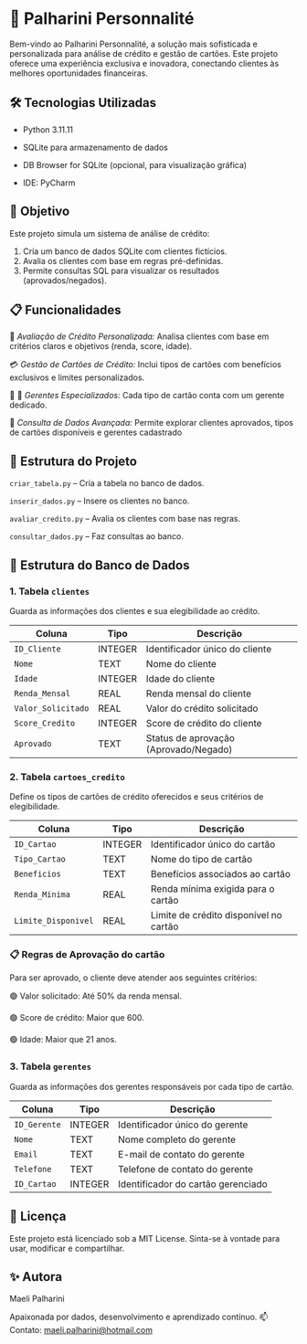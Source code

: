 # 🏦 Palharini Personnalité
Bem-vindo ao Palharini Personnalité, a solução mais sofisticada e personalizada para análise de crédito e gestão de cartões. Este projeto oferece uma experiência exclusiva e inovadora, conectando clientes às melhores oportunidades financeiras.

## 🛠️ Tecnologias Utilizadas
* Python 3.11.11

* SQLite para armazenamento de dados

* DB Browser for SQLite (opcional, para visualização gráfica)

* IDE: PyCharm

## 📌 Objetivo
Este projeto simula um sistema de análise de crédito:

1. Cria um banco de dados SQLite com clientes fictícios.
2. Avalia os clientes com base em regras pré-definidas.
3. Permite consultas SQL para visualizar os resultados (aprovados/negados).

## 📋 Funcionalidades
🌟 *Avaliação de Crédito Personalizada:*
Analisa clientes com base em critérios claros e objetivos (renda, score, idade).

💳 *Gestão de Cartões de Crédito:*
Inclui tipos de cartões com benefícios exclusivos e limites personalizados.

🧑 💼 *Gerentes Especializados:*
Cada tipo de cartão conta com um gerente dedicado.

🔎 *Consulta de Dados Avançada:*
Permite explorar clientes aprovados, tipos de cartões disponíveis e gerentes cadastrado

## 📁 Estrutura do Projeto
`criar_tabela.py` – Cria a tabela no banco de dados.
    
`inserir_dados.py` – Insere os clientes no banco.
    
`avaliar_credito.py` – Avalia os clientes com base nas regras.
    
`consultar_dados.py` – Faz consultas ao banco.

## 📁 Estrutura do Banco de Dados

### 1. Tabela `clientes`
Guarda as informações dos clientes e sua elegibilidade ao crédito.

| Coluna           | Tipo      | Descrição                             |
|-------------------|-----------|---------------------------------------|
| `ID_Cliente`      | INTEGER   | Identificador único do cliente        |
| `Nome`            | TEXT      | Nome do cliente                      |
| `Idade`           | INTEGER   | Idade do cliente                     |
| `Renda_Mensal`    | REAL      | Renda mensal do cliente              |
| `Valor_Solicitado`| REAL      | Valor do crédito solicitado          |
| `Score_Credito`   | INTEGER   | Score de crédito do cliente          |
| `Aprovado`        | TEXT      | Status de aprovação (Aprovado/Negado) |


### 2. Tabela `cartoes_credito`
Define os tipos de cartões de crédito oferecidos e seus critérios de elegibilidade.

| Coluna            | Tipo      | Descrição                                 |
|--------------------|-----------|-------------------------------------------|
| `ID_Cartao`        | INTEGER   | Identificador único do cartão             |
| `Tipo_Cartao`      | TEXT      | Nome do tipo de cartão                    |
| `Beneficios`       | TEXT      | Benefícios associados ao cartão           |
| `Renda_Minima`     | REAL      | Renda mínima exigida para o cartão        |
| `Limite_Disponivel`| REAL      | Limite de crédito disponível no cartão    |

### 📋 Regras de Aprovação do cartão

Para ser aprovado, o cliente deve atender aos seguintes critérios:

🟢 Valor solicitado: Até 50% da renda mensal.

🟢 Score de crédito: Maior que 600.

🟢 Idade: Maior que 21 anos.

### 3. Tabela `gerentes`
Guarda as informações dos gerentes responsáveis por cada tipo de cartão.

| Coluna            | Tipo      | Descrição                                  |
|--------------------|-----------|--------------------------------------------|
| `ID_Gerente`       | INTEGER   | Identificador único do gerente             |
| `Nome`             | TEXT      | Nome completo do gerente                   |
| `Email`            | TEXT      | E-mail de contato do gerente              |
| `Telefone`         | TEXT      | Telefone de contato do gerente            |
| `ID_Cartao`        | INTEGER   | Identificador do cartão gerenciado         |



## 🔗 Licença
Este projeto está licenciado sob a MIT License. Sinta-se à vontade para usar, modificar e compartilhar.

## ✨ Autora
Maeli Palharini

Apaixonada por dados, desenvolvimento e aprendizado contínuo.
📫 Contato: maeli.palharini@hotmail.com